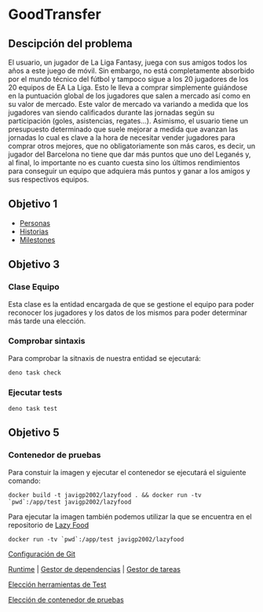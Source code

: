 # GoodTransfer

## Descipción del problema

El usuario, un jugador de La Liga Fantasy, juega con sus amigos todos los años a este juego de móvil. Sin embargo, no está completamente absorbido por el mundo técnico del fútbol y tampoco sigue a los 20 jugadores de los 20 equipos de EA La Liga. Esto le lleva a comprar simplemente guiándose en la puntuación global de los jugadores que salen a mercado así como en su valor de mercado. Este valor de mercado va variando a medida que los jugadores van siendo calificados durante las jornadas según su participación (goles, asistencias, regates...). Asimismo, el usuario tiene un presupuesto determinado que suele mejorar a medida que avanzan las jornadas lo cual es clave a la hora de necesitar vender jugadores para comprar otros mejores, que no obligatoriamente son más caros, es decir, un jugador del Barcelona no tiene que dar más puntos que uno del Leganés y, al final, lo importante no es cuanto cuesta sino los últimos rendimientos para conseguir un equipo que adquiera más puntos y ganar a los amigos y sus respectivos equipos.

## Objetivo 1

- [Personas](Docs/Personas.md)
- [Historias](Docs/Historias.md)
- [Milestones](Docs/Milestones.md)

## Objetivo 3

### Clase Equipo

Esta clase es la entidad encargada de que se gestione el equipo para poder reconocer 
los jugadores y los datos de los mismos para poder determinar más tarde una elección.

### Comprobar sintaxis

Para comprobar la sitnaxis de nuestra entidad se ejecutará:
``` 
deno task check
```

### Ejecutar tests

```
deno task test
```

## Objetivo 5

### Contenedor de pruebas

Para constuir la imagen y ejecutar el contenedor se ejecutará el siguiente comando:
```
docker build -t javigp2002/lazyfood . && docker run -tv `pwd`:/app/test javigp2002/lazyfood
```

Para ejecutar la imagen también podemos utilizar la que se encuentra en el repositorio de [Lazy Food](https://hub.docker.com/repository/docker/javigp2002/lazyfood/general)


```
docker run -tv `pwd`:/app/test javigp2002/lazyfood
```
[Configuración de Git](Docs/ControlGitHub.png)

[Runtime](Docs/runtime.md) |
[Gestor de dependencias](Docs/gestor_dependencias.md) | 
[Gestor de tareas](Docs/gestor_tareas.md)

[Elección herramientas de Test](Docs/eleccion_test.md)

[Elección de contenedor de pruebas](Docs/eleccion_imagen.md)